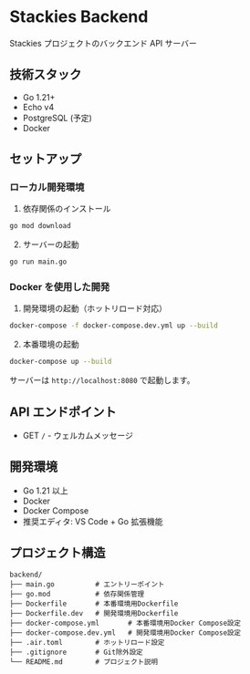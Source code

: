 # Stackies Backend

Stackies プロジェクトのバックエンド API サーバー

## 技術スタック

- Go 1.21+
- Echo v4
- PostgreSQL (予定)
- Docker

## セットアップ

### ローカル開発環境

1. 依存関係のインストール

```bash
go mod download
```

2. サーバーの起動

```bash
go run main.go
```

### Docker を使用した開発

1. 開発環境の起動（ホットリロード対応）

```bash
docker-compose -f docker-compose.dev.yml up --build
```

2. 本番環境の起動

```bash
docker-compose up --build
```

サーバーは `http://localhost:8080` で起動します。

## API エンドポイント

- GET `/` - ウェルカムメッセージ

## 開発環境

- Go 1.21 以上
- Docker
- Docker Compose
- 推奨エディタ: VS Code + Go 拡張機能

## プロジェクト構造

```
backend/
├── main.go          # エントリーポイント
├── go.mod           # 依存関係管理
├── Dockerfile       # 本番環境用Dockerfile
├── Dockerfile.dev   # 開発環境用Dockerfile
├── docker-compose.yml       # 本番環境用Docker Compose設定
├── docker-compose.dev.yml   # 開発環境用Docker Compose設定
├── .air.toml        # ホットリロード設定
├── .gitignore       # Git除外設定
└── README.md        # プロジェクト説明
```
